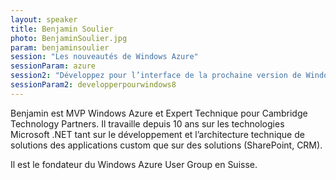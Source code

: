 ```yaml
---
layout: speaker
title: Benjamin Soulier
photo: BenjaminSoulier.jpg
param: benjaminsoulier
session: "Les nouveautés de Windows Azure"
sessionParam: azure
session2: "Développez pour l’interface de la prochaine version de Windows, en C++, C#, VB, ou HTML5/Javascript !"
sessionParam2: developperpourwindows8
---
```


Benjamin est MVP Windows Azure et Expert Technique pour Cambridge Technology Partners.
Il travaille depuis 10 ans sur les technologies Microsoft .NET tant sur le développement et l’architecture technique
de solutions des applications custom que sur des solutions (SharePoint, CRM).

Il est le fondateur du Windows Azure User Group en Suisse.

